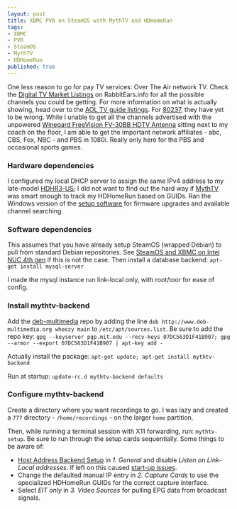 ```yaml
---
layout: post
title: XBMC PVR on SteamOS with MythTV and HDHomeRun
tags:
- XBMC
- PVR
- SteamOS
- MythTV
- HDHomeRun
published: true
---
```

One less reason to go for pay TV services: Over The Air network TV. Check the
[Digital TV Market Listings](http://www.rabbitears.info/market.php?request=station_search)
on RabbitEars.info for all the possible channels you could be getting. For more
information on what is actually showing, head over to the
[AOL TV guide listings](http://tvlistings.aol.com/listings/). For
[80237](http://tvlistings.aol.com/listings/co/denver/over-the-air/80237), they
have yet to be wrong. While I unable to get all the channels advertised with the
unpowered
[Winegard FreeVision FV-30BB HDTV Antenna](http://www.amazon.com/gp/product/B003L76BJS/)
sitting next to my coach on the floor, I am able to get the important network
affiliates - abc, CBS, Fox, NBC - and PBS in 1080i. Really only here for the PBS
and occasional sports games.


### Hardware dependencies
I configured my local DHCP server to assign the same IPv4 address to my late-model
[HDHR3-US](http://www.amazon.com/gp/product/B004HO58SO/); I did not want to find
out the hard way if [MythTV](https://www.mythtv.org/) was smart enough to track
my HDHomeRun based on GUIDs. Ran the Windows version of the
[setup software](http://www.hdhomerun.com/support/downloads/) for firmware
upgrades and available channel searching.


### Software dependencies
This assumes that you have already setup SteamOS (wrapped Debian) to pull from
standard Debian repositories. See
[SteamOS and XBMC on Intel NUC 4th gen](http://jzerbe.com/2014/04/steamos-and-xbmc-on-intel-nuc-4th-gen/)
if this is not the case. Then install a database backend:
`apt-get install mysql-server`

I made the mysql instance run link-local only, with root/toor for ease of config.


### Install mythtv-backend
Add the [deb-multimedia](http://www.deb-multimedia.org/) repo by adding the line
`deb http://www.deb-multimedia.org wheezy main` to `/etc/apt/sources.list`.
Be sure to add the repo key: `gpg --keyserver pgp.mit.edu --recv-keys 07DC563D1F41B907; gpg --armor --export 07DC563D1F41B907 | apt-key add -`

Actually install the package: `apt-get update; apt-get install mythtv-backend`

Run at startup: `update-rc.d mythtv-backend defaults`

### Configure mythtv-backend
Create a directory where you want recordings to go. I was lazy and created a
`777` directory - `/home/recordings` - on the larger `home` partition.

Then, while running a terminal session with X11 forwarding, run: `mythtv-setup`.
Be sure to run through the setup cards sequentially. Some things to be aware of:

- [Host Address Backend Setup](http://www.mythtv.org/wiki/User_Manual:Detailed_configuration_Backend#Host_Address_Backend_Setup)
in _1. General_ and disable _Listen on Link-Local addresses_. If left on this
caused [start-up issues](https://code.mythtv.org/trac/ticket/11030).
- Change the defaulted manual IP entry in _2. Capture Cards_ to use the specialized
HDHomeRun GUIDs for the correct capture interface.
- Select _EIT only_ in _3. Video Sources_ for pulling EPG data from broadcast signals.
